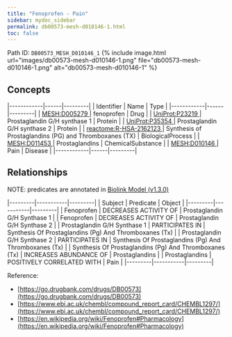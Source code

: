 ```yaml
---
title: "Fenoprofen - Pain"
sidebar: mydoc_sidebar
permalink: db00573-mesh-d010146-1.html
toc: false 
---
```



Path ID: `DB00573_MESH_D010146_1`
{% include image.html url="images/db00573-mesh-d010146-1.png" file="db00573-mesh-d010146-1.png" alt="db00573-mesh-d010146-1" %}

## Concepts

|------------|------|---------|
| Identifier | Name | Type    |
|------------|------|---------|
| <a href="https://identifiers.org/MESH:D005279">MESH:D005279 </a> | fenoprofen | Drug |
| <a href="https://identifiers.org/UniProt:P23219">UniProt:P23219 </a> | Prostaglandin G/H synthase 1 | Protein |
| <a href="https://identifiers.org/UniProt:P35354">UniProt:P35354 </a> | Prostaglandin G/H synthase 2 | Protein |
| <a href="https://identifiers.org/reactome:R-HSA-2162123">reactome:R-HSA-2162123 </a> | Synthesis of Prostaglandins (PG) and Thromboxanes (TX) | BiologicalProcess |
| <a href="https://identifiers.org/MESH:D011453">MESH:D011453 </a> | Prostaglandins | ChemicalSubstance |
| <a href="https://identifiers.org/MESH:D010146">MESH:D010146 </a> | Pain | Disease |
|------------|------|---------|

## Relationships


NOTE: predicates are annotated in <a href="https://github.com/biolink/biolink-model/releases/tag/v1.3.0">Biolink Model (v1.3.0)</a>

|---------|-----------|---------|
| Subject | Predicate | Object  |
|---------|-----------|---------|
| Fenoprofen | DECREASES ACTIVITY OF | Prostaglandin G/H Synthase 1 |
| Fenoprofen | DECREASES ACTIVITY OF | Prostaglandin G/H Synthase 2 |
| Prostaglandin G/H Synthase 1 | PARTICIPATES IN | Synthesis Of Prostaglandins (Pg) And Thromboxanes (Tx) |
| Prostaglandin G/H Synthase 2 | PARTICIPATES IN | Synthesis Of Prostaglandins (Pg) And Thromboxanes (Tx) |
| Synthesis Of Prostaglandins (Pg) And Thromboxanes (Tx) | INCREASES ABUNDANCE OF | Prostaglandins |
| Prostaglandins | POSITIVELY CORRELATED WITH | Pain |
|---------|-----------|---------|

Reference: 
  - [https://go.drugbank.com/drugs/DB00573](https://go.drugbank.com/drugs/DB00573)
  - [https://www.ebi.ac.uk/chembl/compound_report_card/CHEMBL1297/](https://www.ebi.ac.uk/chembl/compound_report_card/CHEMBL1297/)
  - [https://en.wikipedia.org/wiki/Fenoprofen#Pharmacology](https://en.wikipedia.org/wiki/Fenoprofen#Pharmacology)
